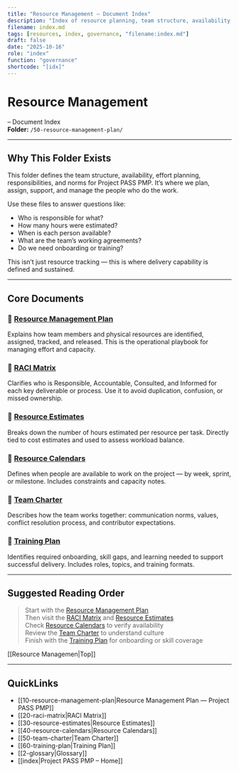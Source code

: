 ```yaml
---
title: "Resource Management – Document Index"
description: "Index of resource planning, team structure, availability, and development documentation for Project PASS PMP."
filename: index.md
tags: [resources, index, governance, "filename:index.md"]
draft: false
date: "2025-10-16"
role: "index"
function: "governance"
shortcode: "[idx]"
---
```


# Resource Management
– Document Index  
**Folder:** `/50-resource-management-plan/`

---

## Why This Folder Exists

This folder defines the team structure, availability, effort planning, responsibilities, and norms for Project PASS PMP. It’s where we plan, assign, support, and manage the people who do the work.

Use these files to answer questions like:

- Who is responsible for what?
- How many hours were estimated?
- When is each person available?
- What are the team’s working agreements?
- Do we need onboarding or training?

This isn’t just resource tracking — this is where delivery capability is defined and sustained.

---

## Core Documents

### 📄 [Resource Management Plan](10-resource-management-plan.md)  
Explains how team members and physical resources are identified, assigned, tracked, and released. This is the operational playbook for managing effort and capacity.

### 📄 [RACI Matrix](20-raci-matrix.md)  
Clarifies who is Responsible, Accountable, Consulted, and Informed for each key deliverable or process. Use it to avoid duplication, confusion, or missed ownership.

### 📄 [Resource Estimates](30-resource-estimates.md)  
Breaks down the number of hours estimated per resource per task. Directly tied to cost estimates and used to assess workload balance.

### 📄 [Resource Calendars](40-resource-calendars.md)  
Defines when people are available to work on the project — by week, sprint, or milestone. Includes constraints and capacity notes.

### 📄 [Team Charter](50-team-charter.md)  
Describes how the team works together: communication norms, values, conflict resolution process, and contributor expectations.

### 📄 [Training Plan](60-training-plan.md)  
Identifies required onboarding, skill gaps, and learning needed to support successful delivery. Includes roles, topics, and training formats.

---

## Suggested Reading Order

> Start with the [Resource Management Plan](10-resource-management-plan.md)  
> Then visit the [RACI Matrix](20-raci-matrix.md) and [Resource Estimates](30-resource-estimates.md)  
> Check [Resource Calendars](40-resource-calendars.md) to verify availability  
> Review the [Team Charter](50-team-charter.md) to understand culture  
> Finish with the [Training Plan](60-training-plan.md) for onboarding or skill coverage

[[Resource Managemen|Top]]

---

## QuickLinks
- [[10-resource-management-plan|Resource Management Plan — Project PASS PMP]]
- [[20-raci-matrix|RACI Matrix]]
- [[30-resource-estimates|Resource Estimates]]
- [[40-resource-calendars|Resource Calendars]]
- [[50-team-charter|Team Charter]]
- [[60-training-plan|Training Plan]]
- [[2-glossary|Glossary]]
- [[index|Project PASS PMP – Home]]
